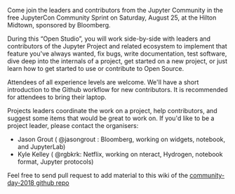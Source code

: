 Come join the leaders and contributors from the Jupyter Community in the free JupyterCon Community Sprint on Saturday, August 25, at the Hilton Midtown, sponsored by Bloomberg. 

During this “Open Studio”, you will work side-by-side with leaders and contributors of the Jupyter Project and related ecosystem to implement that feature you've always wanted, fix bugs, write documentation, test software, dive deep into the internals of a project, get started on a new project, or just learn how to get started to use or contribute to Open Source.

Attendees of all experience levels are welcome. We'll have a short introduction to the Github workflow for new contributors. It is recommended for attendees to bring their laptop.

Projects leaders coordinate the work on a project, help contributors, and suggest some items that would be great to work on. If you'd like to be a project leader, please contact the organisers:

  - Jason Grout  ( @jasongrout : Bloomberg, working on widgets, notebook, and JupyterLab)
  - Kyle Kelley ( @rgbkrk: Netflix, working on nteract, Hydrogen, notebook format, Jupyter protocols)

Feel free to send pull request to add material to this wiki of the [community-day-2018 github repo](https://github.com/jupytercon/community-day-2018)

